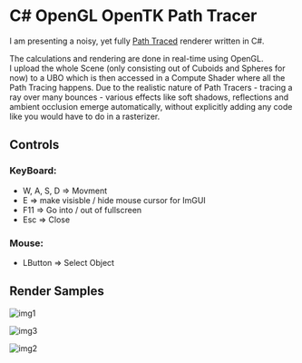 # C# OpenGL OpenTK Path Tracer

I am presenting a noisy, yet fully [Path Traced](https://de.wikipedia.org/wiki/Path_Tracing) renderer written in C#.  


The calculations and rendering are done in real-time using OpenGL.  
I upload the whole Scene (only consisting out of Cuboids and Spheres for now) to a UBO which is then accessed in a Compute Shader where all the Path Tracing happens.
Due to the realistic nature of Path Tracers - tracing a ray over many bounces - various effects like soft shadows, reflections and ambient occlusion emerge automatically, without explicitly adding any code like you would have to do in a rasterizer.

## **Controls**

### **KeyBoard:**
* W, A, S, D => Movment
* E => make visisble / hide mouse cursor for ImGUI
* F11 => Go into / out of fullscreen
* Esc => Close

### **Mouse:**
* LButton => Select Object


## **Render Samples**

![img1](https://github.com/JulianStambuk/OpenTK-PathTracer/blob/main/Screenshots/img1.png?raw=true)

![img3](https://github.com/JulianStambuk/OpenTK-PathTracer/blob/main/Screenshots/img3.png?raw=true)

![img2](https://github.com/JulianStambuk/OpenTK-PathTracer/blob/main/Screenshots/img2.png?raw=true)
